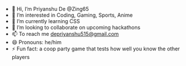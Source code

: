 - 👋 Hi, I’m Priyanshu De @Zing65
- 👀 I’m interested in Coding, Gaming, Sports, Anime
- 🌱 I’m currently learning CSS
- 💞️ I’m looking to collaborate on upcoming hackathons
- 📫 To reach me depriyanshu515@gmail.com
- 😄 Pronouns: he/him
- ⚡ Fun fact: a coop party game that tests how well you know the other players
